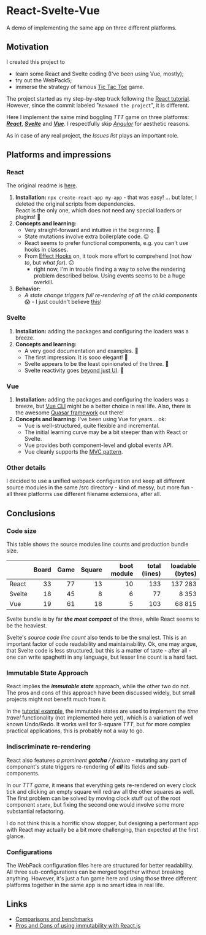 # React-Svelte-Vue

A demo of implementing the same app on three different platforms.

## Motivation
I created this project to
   * learn some React and Svelte coding (I've been using Vue, mostly);
   * try out the WebPack5;
   * immerse the strategy of famous 
     [Tic Tac Toe](https://en.wikipedia.org/wiki/Tic-tac-toe) game.

The project started as my step-by-step track following the
[React tutorial](https://reactjs.org/tutorial/tutorial.html). However, since the commit
labeled "`Renamed the project`", it is different.

Here I implement the same mind boggling _TTT_ game on three platforms:
[_**React**_](https://reactjs.org/), [**_Svelte_**](https://svelte.dev/) and 
[_**Vue**_](https://vuejs.org/).
I respectfully skip [_Angular_](https://angularjs.org/) for aesthetic reasons.

As in case of any real project, the _Issues list_ plays an important role.

## Platforms and impressions

### React
The original readme is [here](doc/react.md).

1. **Installation:** `npx create-react-app my-app` - that was easy!
   ... but later, I deleted the original scripts from dependencies.<br />
   React is the only one, which does not need any special loaders or plugins! 🙂
1. **Concepts and learning:**
   - Very straight-forward and intuitive in the beginning. 🙂
   - State mutations involve extra boilerplate code. 😐
   - React seems to prefer functional components, e.g. you can't use hooks in classes.
   - From [Effect Hooks](https://reactjs.org/docs/hooks-effect.html) on,
   it took more effort to comprehend (not _how to_, but _what for_). 😕
      - right now, I'm in trouble finding a way to solve the
   rendering problem described below. Using events seems to be a huge overkill.
1. **Behavior:**
   - _A state change triggers full re-rendering of all the child components_ 😱 -
   I just couldn't believe [this](#indiscriminate-re-rendering)!

### Svelte
1. **Installation:** adding the packages and configuring the loaders was a breeze.
1. **Concepts and learning:**
   - A very good documentation and examples. 🙂
   - The first impression: It is sooo elegant! 🙂
   - Svelte appears to be the least opinionated of the three. 🙂
   - Svelte reactivity goes
     [beyond just UI](https://svelte.dev/docs#3_$_marks_a_statement_as_reactive). 🙂

### Vue
1. **Installation:** adding the packages and configuring the loaders was a breeze,
   but [Vue CLI](https://github.com/vuejs/vue-cli) might be a better choice in real life.
   Also, there is the awesome [Quasar framework](https://quasar.dev/) out there!
1. **Concepts and learning:** I've been using Vue for years... ok:
   - Vue is well-structured, quite flexible and incremental.
   - The initial learning curve may be a bit steeper than with React or Svelte.
   - Vue provides both component-level and global events API.
   - Vue cleanly supports the [MVC pattern](https://en.wikipedia.org/wiki/Model-view-controller).

### Other details
I decided to use a unified webpack configuration and keep all different source modules
in the same /src directory - kind of messy, but more fun - all three platforms use different
filename extensions, after all.

## Conclusions
### Code size
This table shows the source modules line counts and production bundle size.

|  | Board | Game | Square | boot module | total (lines) | loadable (bytes) |
| --- | ---: | ---: | ---: | ---: | ---: | ---: |
| React | 33 | 77 | 13 | 10 | 133 | 137 283 |
| Svelte | 18 | 45 | 8 | 6 | 77 | 8 353 |
| Vue | 19 | 61 | 18 | 5 | 103 | 68 815 |

Svelte bundle is by far _**the most compact**_ of the three, while React seems
to be the heaviest.

Svelte's _source code line count_ also tends to be the smallest.
This is an important factor of code readability and maintainability.
Ok, one may argue, that Svelte code is less structured, but this is a matter of
taste - after all - one can write spaghetti in any language, but lesser line count
is a hard fact.

### Immutable State Approach
React implies the _**immutable state**_ approach, while the other two do not.
The pros and cons of this approach have been discussed widely, but
small projects might not benefit much from it.

In the [tutorial example](https://reactjs.org/tutorial/tutorial.html),
the immutable states are used to implement the _time travel_ functionality
(not implemented here yet), which is a variation of well known Undo/Redo.
It works well for 9-square _TTT_, but for more complex
practical applications, this is probably not a way to go.

### Indiscriminate re-rendering
React also features _a prominent **gotcha** / feature_ - mutating
any part of component's state triggers re-rendering of _**all**_ its fields and
sub-components.

In our _TTT game_, it means that everything gets re-rendered on every clock tick
and clicking an empty square will redraw all the other squares as well. The first problem
can be solved by moving clock stuff out of the root component _`state`_, but fixing
the second one would involve some more substantial refactoring.

I do not think this is a horrific show stopper, but designing a performant
app with React may actually be a bit more challenging, than expected at the first glance.

### Configurations
The WebPack configuration files here are structured for better readability.
All three sub-configurations can be merged together without breaking anything.
However, it's just a fun game here and using those three different platforms
together in the same app is no smart idea in real life.

## Links
* [Comparisons and benchmarks](https://dev.to/hb/react-vs-vue-vs-angular-vs-svelte-1fdm)
* [Pros and Cons of using immutability with React.js](https://reactkungfu.com/2015/08/pros-and-cons-of-using-immutability-with-react-js/)

